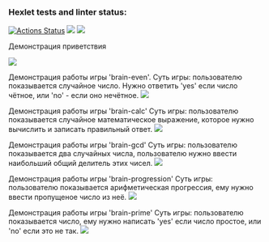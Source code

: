 ### Hexlet tests and linter status:
[![Actions Status](https://github.com/RainbowCake1/frontend-project-44/workflows/hexlet-check/badge.svg)](https://github.com/RainbowCake1/frontend-project-44/actions)
<a href="https://codeclimate.com/github/RainbowCake1/frontend-project-44/maintainability"><img src="https://api.codeclimate.com/v1/badges/eca07b988093c056a328/maintainability" /></a>
<a href="https://codeclimate.com/github/RainbowCake1/frontend-project-44/test_coverage"><img src="https://api.codeclimate.com/v1/badges/eca07b988093c056a328/test_coverage" /></a>

<p>Демонстрация приветствия</p>
<a href="https://asciinema.org/a/inpnRceUnDCE9AtSAuIYfrXv4" target="_blank"><img src="https://asciinema.org/a/inpnRceUnDCE9AtSAuIYfrXv4.svg" /></a>
<p>Демонстрация работы игры 'brain-even'. Суть игры: пользователю показывается случайное число. Нужно ответить 'yes' если число чётное, или 'no' - если оно нечётное.
<a href="https://asciinema.org/a/uRe4wJIbbPJVHNFRyLALEmHbz" target="_blank"><img src="https://asciinema.org/a/uRe4wJIbbPJVHNFRyLALEmHbz.svg" /></a>
<p>Демонстрация работы игры 'brain-calc' Суть игры: пользователю показывается случайное математическое выражение, которое нужно вычислить и записать правильный ответ.
<a href="https://asciinema.org/a/ubpSg32m2gPXjE9MYZ49DTrEt" target="_blank"><img src="https://asciinema.org/a/ubpSg32m2gPXjE9MYZ49DTrEt.svg" /></a>
<p>Демонстрация работы игры 'brain-gcd' Суть игры: пользователю показывается два случайных числа, пользователю нужно ввести наибольший общий делитель этих чисел.
<a href="https://asciinema.org/a/q1znGO6w3HNqU9dJfY6AsX4JJ" target="_blank"><img src="https://asciinema.org/a/q1znGO6w3HNqU9dJfY6AsX4JJ.svg" /></a>
<p>Демонстрация работы игры 'brain-progression' Суть игры: пользователю показывается арифметическая прогрессия, ему нужно ввести пропущеное число из неё.
<a href="https://asciinema.org/a/BplDIoepwMTiFmyEzXNiRm81I" target="_blank"><img src="https://asciinema.org/a/BplDIoepwMTiFmyEzXNiRm81I.svg" /></a>
<p>Демонстрация работы игры 'brain-prime' Суть игры: пользователю показывается число, ему нужно написать 'yes' если число простое, или 'no' если это не так.
<a href="https://asciinema.org/a/p4IrEsmIeyuXkYOzzw6bvU4Ph" target="_blank"><img src="https://asciinema.org/a/p4IrEsmIeyuXkYOzzw6bvU4Ph.svg" /></a>
